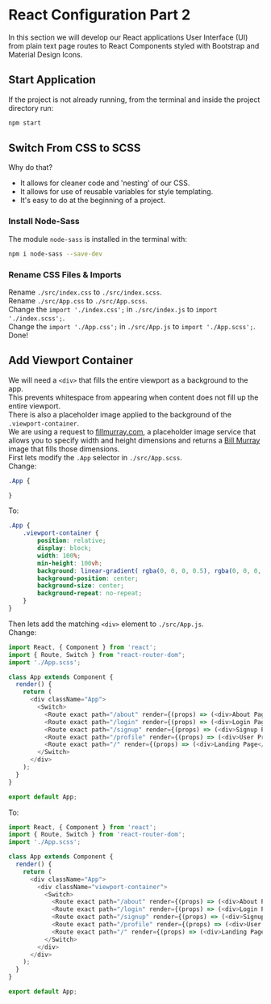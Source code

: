 # React Configuration Part 2
In this section we will develop our React applications User Interface (UI) from plain text page routes to React Components styled with Bootstrap and Material Design Icons. 

## Start Application
If the project is not already running, from the terminal and inside the project directory run:
```bash
npm start 
```

## Switch From CSS to SCSS
Why do that?  
- It allows for cleaner code and 'nesting' of our CSS.
- It allows for use of reusable variables for style templating.
- It's easy to do at the beginning of a project.

### Install Node-Sass
The module `node-sass` is installed in the terminal with:
```bash
npm i node-sass --save-dev
```

### Rename CSS Files & Imports
Rename `./src/index.css` to `./src/index.scss`.  
Rename `./src/App.css` to `./src/App.scss`.  
Change the `import './index.css';` in `./src/index.js` to `import './index.scss';`.  
Change the `import './App.css';` in `./src/App.js` to `import './App.scss';`.  
Done!

## Add Viewport Container
We will need a `<div>` that fills the entire viewport as a background to the app.  
This prevents whitespace from appearing when content does not fill up the entire viewport.  
There is also a placeholder image applied to the background of the `.viewport-container`.  
We are using a request to [fillmurray.com](https://www.fillmurray.com), a placeholder image service that allows you to specify width and height dimensions and returns a [Bill Murray](https://en.wikipedia.org/wiki/Bill_Murray) image that fills those dimensions.  
First lets modify the `.App` selector in `./src/App.scss`.  
Change:
```scss
.App {

}
```
To:
```scss
.App {
    .viewport-container {
        position: relative;
        display: block;
        width: 100%;
        min-height: 100vh;
        background: linear-gradient( rgba(0, 0, 0, 0.5), rgba(0, 0, 0, 0.9) ), url('https://www.fillmurray.com/1800/1200');
        background-position: center;
        background-size: center;
        background-repeat: no-repeat;
    }
}
```

Then lets add the matching `<div>` element to `./src/App.js`.  
Change:
```js
import React, { Component } from 'react';
import { Route, Switch } from "react-router-dom";
import './App.scss';

class App extends Component {
  render() {
    return (
      <div className="App">
        <Switch>
          <Route exact path="/about" render={(props) => (<div>About Page</div>)} />
          <Route exact path="/login" render={(props) => (<div>Login Page</div>)} />
          <Route exact path="/signup" render={(props) => (<div>Signup Page</div>)} />
          <Route exact path="/profile" render={(props) => (<div>User Profile Page</div>)} />
          <Route exact path="/" render={(props) => (<div>Landing Page</div>)} />
        </Switch>
      </div>
    );
  }
}

export default App;

```
To:  
```js
import React, { Component } from 'react';
import { Route, Switch } from 'react-router-dom';
import './App.scss';

class App extends Component {
  render() {
    return (
      <div className="App">
        <div className="viewport-container">
          <Switch>
            <Route exact path="/about" render={(props) => (<div>About Page</div>)} />
            <Route exact path="/login" render={(props) => (<div>Login Page</div>)} />
            <Route exact path="/signup" render={(props) => (<div>Signup Page</div>)} />
            <Route exact path="/profile" render={(props) => (<div>User Profile Page</div>)} />
            <Route exact path="/" render={(props) => (<div>Landing Page</div>)} />
          </Switch>
        </div>
      </div>
    );
  }
}

export default App;

```